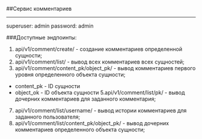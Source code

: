 ##Сервис комментариев
***

superuser: admin password: admin

###Доступные эндпоинты:

1. api/v1/comment/create/ - создание комментариев определенной сущности;
2. api/v1/comment/list/ - вывод всех комментариев всех сущностей;
3. api/v1/comment/content_pk/object_pk/ - вывод комментариев первого уровня определенного объекта сущности;
* content_pk - ID сущности
* object_ok - ID объекта сущности
5.api/v1/comment/list/pk/ - вывод дочерних комментариев для заданного комментария;
7. api/v1/comment/list/username/ - вывод истории комментариев для заданного пользователя; 
8. api/v1/comment/list/content_pk/object_pk/ - вывод дочерних комментариев определенного объекта сущности;

